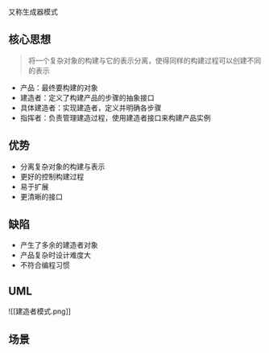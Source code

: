 
又称生成器模式
## 核心思想

> 将一个复杂对象的构建与它的表示分离，使得同样的构建过程可以创建不同的表示

- 产品：最终要构建的对象
- 建造者：定义了构建产品的步骤的抽象接口
- 具体建造者：实现建造者，定义并明确各步骤
- 指挥者：负责管理建造过程，使用建造者接口来构建产品实例
## 优势

- 分离复杂对象的构建与表示
- 更好的控制构建过程
- 易于扩展
- 更清晰的接口
## 缺陷

- 产生了多余的建造者对象
- 产品复杂时设计难度大
- 不符合编程习惯
## UML

![[建造者模式.png]]
## 场景
